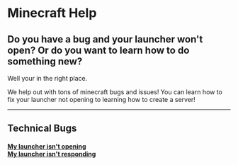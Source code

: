 # Minecraft Help
<h2>Do you have a bug and your launcher won't open? Or do you want to learn how to do something new?</h2>
<p>Well your in the right place.</p>
<p>We help out with tons of minecraft bugs and issues! You can learn how to fix your launcher not opening to learning how to create a server!</p>

<hr>

<h2>Technical Bugs</h2>
<h4>
  <a href="https://darthvader1925.github.io/MC-Help/bugs/launcher-not-opening">My launcher isn't opening</a>
  <br>
  <a href="https://darthvader1925.github.io/MC-Help/bugs/launcher-not-responding">My launcher isn't responding</a>
  </h4>
